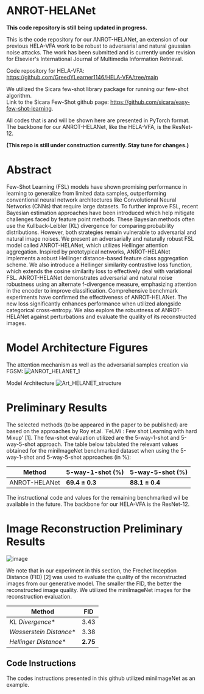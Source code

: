 # ANROT-HELANet

**This code repository is still being updated in progress.** 

This is the code repository for our ANROT-HELANet, an extension of our previous HELA-VFA work to be robust to adversarial and natural gaussian noise attacks. The work has been submitted and is currently under revision for Elsevier's International Journal of Multimedia Information Retrieval.

Code repository for HELA-VFA: https://github.com/GreedYLearner1146/HELA-VFA/tree/main 

We utilized the Sicara few-shot library package for running our few-shot algorithm. \
Link to the Sicara Few-Shot github page: https://github.com/sicara/easy-few-shot-learning.

All codes that is and will be shown here are presented in PyTorch format. The backbone for our ANROT-HELANet, like the HELA-VFA, is the ResNet-12.

**(This repo is still under construction currently. Stay tune for changes.)**

# Abstract 

Few-Shot Learning (FSL) models have shown promising performance in learning to generalize from limited data samples, outperforming conventional neural network architectures like Convolutional Neural Networks (CNNs) that require large datasets. To further improve FSL, recent Bayesian estimation approaches have been introduced which help mitigate challenges faced by feature point methods. These Bayesian methods often use the Kullback-Leibler (KL) divergence for comparing probability distributions. However, both strategies remain vulnerable to adversarial and natural image noises. We present an adversarially and naturally robust FSL model called ANROT-HELANet, which utilizes Hellinger attention aggregation. Inspired by prototypical networks, ANROT-HELANet implements a robust Hellinger distance-based feature class aggregation scheme. We also introduce a Hellinger similarity contrastive loss function, which extends the cosine similarity loss to effectively deal with variational FSL. ANROT-HELANet demonstrates adversarial and natural noise robustness using an alternate f-divergence measure, emphasizing attention in the encoder to improve classification. Comprehensive benchmark experiments have confirmed the effectiveness of ANROT-HELANet. The new loss significantly enhances performance when utilized alongside categorical cross-entropy. We also explore the robustness of ANROT-HELANet against perturbations and evaluate the quality of its reconstructed images.

# Model Architecture Figures

The attention mechanism as well as the adversarial samples creation via FGSM:
![ANROT_HELANET_1](https://github.com/user-attachments/assets/29bc3746-1741-4942-88fc-638ea2bebe8d)

Model Architecture
![Art_HELANET_structure](https://github.com/user-attachments/assets/476ba317-1f74-4308-ae43-bf17e28d1692)

# Preliminary Results

The selected methods (to be appeared in the paper to be published) are based on the approaches by Roy et.al. `FeLMi : Few shot Learning with hard Mixup' [1]. The few-shot evaluation utilized are the 5-way-1-shot and 5-way-5-shot approach. The table below tabulated the relevant values obtained for the miniImageNet benchmarked dataset when using the 5-way-1-shot and 5-way-5-shot approaches (in %):

| Method | 5-way-1-shot (%) | 5-way-5-shot (%) |
| ------ | ------| ------| 
|ANROT-HELANet| **69.4 $\pm$ 0.3** | **88.1 $\pm$ 0.4** |

The instructional code and values for the remaining benchmarked wil be available in the future. The backbone for our HELA-VFA is the ResNet-12.

# Image Reconstruction Preliminary Results

![image](https://github.com/user-attachments/assets/aebcc368-3695-41a0-8fc7-87619611fc50)

We note that in our experiment in this section, the Frechet Inception Distance (FID) [2] was used to evaluate the quality of the reconstructed images from our generative model. The smaller the FID, the better the reconstructed image quality. We utilized the miniImageNet images for the reconstruction evaluation.

| Method | FID |
| ------ | ------|
|*KL Divergence**| 3.43 |
|*Wasserstein Distance**|3.38 |
|*Hellinger Distance**| **2.75** |


## Code Instructions ##
The codes instructions presented in this github utilized miniImageNet as an example.
